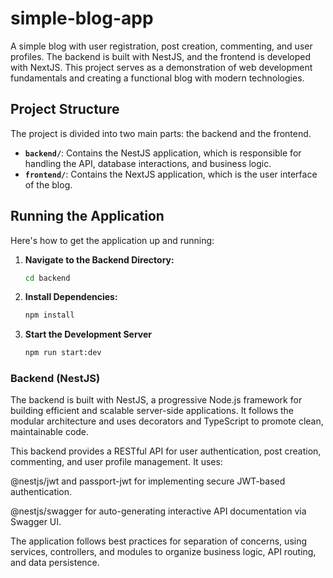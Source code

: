 # simple-blog-app

A simple blog with user registration, post creation, commenting, and user profiles. The backend is built with NestJS, and the frontend is developed with NextJS. This project serves as a demonstration of web development fundamentals and creating a functional blog with modern technologies.

## Project Structure

The project is divided into two main parts: the backend and the frontend.

- **`backend/`**: Contains the NestJS application, which is responsible for handling the API, database interactions, and business logic.
- **`frontend/`**: Contains the NextJS application, which is the user interface of the blog.

## Running the Application

Here's how to get the application up and running:

1. **Navigate to the Backend Directory:** 
   ```bash
   cd backend
   ```
2. **Install Dependencies:**
   ```bash
   npm install
   ```
3. **Start the Development Server**
   ```bash
   npm run start:dev
   ```

### Backend (NestJS)
The backend is built with NestJS, a progressive Node.js framework for building efficient and scalable server-side applications. It follows the modular architecture and uses decorators and TypeScript to promote clean, maintainable code.

This backend provides a RESTful API for user authentication, post creation, commenting, and user profile management. It uses:

@nestjs/jwt and passport-jwt for implementing secure JWT-based authentication.

@nestjs/swagger for auto-generating interactive API documentation via Swagger UI.

The application follows best practices for separation of concerns, using services, controllers, and modules to organize business logic, API routing, and data persistence.